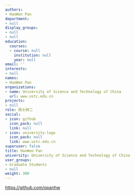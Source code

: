 ```yaml
---
authors:
- HaoWen Pan
department:
- null
display_groups:
- null
- null
education:
  courses:
  - course: null
    institution: null
    year: null
email: ''
interests:
- null
names:
- HaoWen Pan
organizations:
- name: University of Science and Technology of China
  url: www.ustc.edu.cn
projects:
- null
role: 硕士研二
social:
- icon: github
  icon_pack: null
  link: null
- icon: university-logo
  icon_pack: null
  link: www.ustc.edu.cn
superuser: false
title: HaoWen Pan
university: University of Science and Technology of China
user_groups:
- Graduate Students
- null
weight: 300
---
```


https://github.com/opanhw

